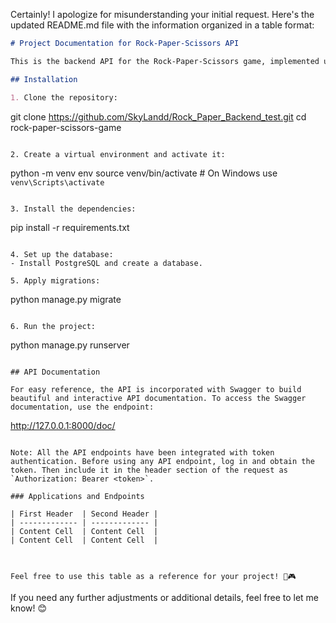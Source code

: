 Certainly! I apologize for misunderstanding your initial request. Here's the updated README.md file with the information organized in a table format:

```markdown
# Project Documentation for Rock-Paper-Scissors API

This is the backend API for the Rock-Paper-Scissors game, implemented using Django Rest Framework. The API handles user management, game sessions, and payment transactions using PayPal.

## Installation

1. Clone the repository:
   ```
   git clone https://github.com/SkyLandd/Rock_Paper_Backend_test.git
   cd rock-paper-scissors-game
   ```

2. Create a virtual environment and activate it:
   ```
   python -m venv env
   source venv/bin/activate  # On Windows use `venv\Scripts\activate`
   ```

3. Install the dependencies:
   ```
   pip install -r requirements.txt
   ```

4. Set up the database:
   - Install PostgreSQL and create a database.

5. Apply migrations:
   ```
   python manage.py migrate
   ```

6. Run the project:
   ```
   python manage.py runserver
   ```

## API Documentation

For easy reference, the API is incorporated with Swagger to build beautiful and interactive API documentation. To access the Swagger documentation, use the endpoint:
```
http://127.0.0.1:8000/doc/
```

Note: All the API endpoints have been integrated with token authentication. Before using any API endpoint, log in and obtain the token. Then include it in the header section of the request as `Authorization: Bearer <token>`.

### Applications and Endpoints

| First Header  | Second Header |
| ------------- | ------------- |
| Content Cell  | Content Cell  |
| Content Cell  | Content Cell  |



Feel free to use this table as a reference for your project! 🚀🎮
```

If you need any further adjustments or additional details, feel free to let me know! 😊